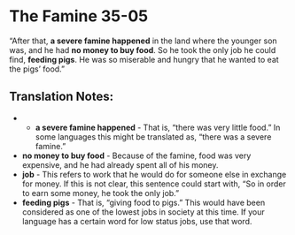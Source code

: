 The Famine 35-05
==================


“After that, **a severe famine happened** in the land where the younger
son was, and he had **no money to buy food**. So he took the only job
he could find, **feeding pigs**. He was so miserable and hungry that he
wanted to eat the pigs’ food.”

Translation Notes:
------------------

- -   **a severe famine happened** - That is, “there was very little
    food.” In some languages this might be translated as, “there
    was a severe famine.”
-   **no money to buy food** - Because of the famine, food was very
    expensive, and he had already spent all of his money.
-   **job** - This refers to work that he would do for someone else in
    exchange for money. If this is not clear, this sentence could start
    with, “So in order to earn some money, he took the only job.”
-   **feeding pigs** - That is, “giving food to pigs.” This would have
    been considered as one of the lowest jobs in society at this time.
    If your language has a certain word for low status jobs, use that
    word.


